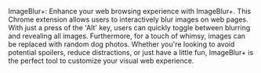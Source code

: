 ImageBlur+:
Enhance your web browsing experience with ImageBlur+. This Chrome extension allows users to interactively blur images on web pages. With just a press of the 'Alt' key, users can quickly toggle between blurring and revealing all images. Furthermore, for a touch of whimsy, images can be replaced with random dog photos. Whether you're looking to avoid potential spoilers, reduce distractions, or just have a little fun, ImageBlur+ is the perfect tool to customize your visual web experience.
